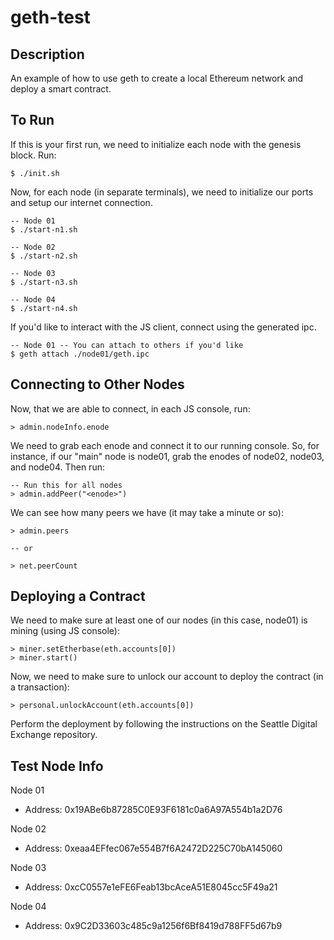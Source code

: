 # geth-test

## Description
An example of how to use geth to create a local Ethereum network and deploy a smart contract.

## To Run
If this is your first run, we need to initialize each node with the genesis block. Run:
```console
$ ./init.sh
```

Now, for each node (in separate terminals), we need to initialize our ports and setup our internet connection.
```console
-- Node 01
$ ./start-n1.sh

-- Node 02
$ ./start-n2.sh

-- Node 03
$ ./start-n3.sh

-- Node 04
$ ./start-n4.sh
```

If you'd like to interact with the JS client, connect using the generated ipc.
```console
-- Node 01 -- You can attach to others if you'd like
$ geth attach ./node01/geth.ipc
```

## Connecting to Other Nodes
Now, that we are able to connect, in each JS console, run:
```console
> admin.nodeInfo.enode
```

We need to grab each enode and connect it to our running console. So, for instance, if our "main" node is node01, grab the enodes of node02, node03, and node04. Then run:
```console
-- Run this for all nodes
> admin.addPeer("<enode>")
```

We can see how many peers we have (it may take a minute or so):
```console
> admin.peers

-- or

> net.peerCount
```

## Deploying a Contract
We need to make sure at least one of our nodes (in this case, node01) is mining (using JS console):
```console
> miner.setEtherbase(eth.accounts[0])
> miner.start()
```

Now, we need to make sure to unlock our account to deploy the contract (in a transaction):
```console
> personal.unlockAccount(eth.accounts[0])
```

Perform the deployment by following the instructions on the Seattle Digital Exchange repository.

## Test Node Info
Node 01
- Address: 0x19ABe6b87285C0E93F6181c0a6A97A554b1a2D76

Node 02
- Address: 0xeaa4EFfec067e554B7f6A2472D225C70bA145060

Node 03
- Address: 0xcC0557e1eFE6Feab13bcAceA51E8045cc5F49a21

Node 04
- Address: 0x9C2D33603c485c9a1256f6Bf8419d788FF5d67b9


